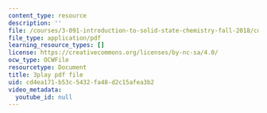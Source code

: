 ```yaml
---
content_type: resource
description: ''
file: /courses/3-091-introduction-to-solid-state-chemistry-fall-2018/cd4ea171b53c5432fa48d2c15afea3b2_uVGQayrQ9JA.pdf
file_type: application/pdf
learning_resource_types: []
license: https://creativecommons.org/licenses/by-nc-sa/4.0/
ocw_type: OCWFile
resourcetype: Document
title: 3play pdf file
uid: cd4ea171-b53c-5432-fa48-d2c15afea3b2
video_metadata:
  youtube_id: null
---
```

